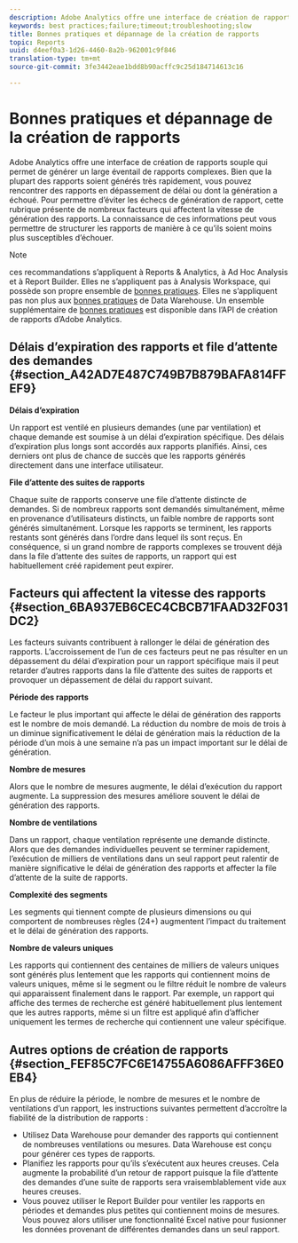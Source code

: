 ```yaml
---
description: Adobe Analytics offre une interface de création de rapports souple qui permet de générer un large éventail de rapports complexes. Bien que la plupart des rapports soient générés très rapidement, vous pouvez rencontrer des rapports en dépassement de délai ou dont la génération a échoué. Pour permettre d’éviter les échecs de génération de rapport, cette rubrique présente de nombreux facteurs qui affectent la vitesse de génération des rapports. La connaissance de ces informations peut vous permettre de structurer les rapports de manière à ce qu’ils soient moins plus susceptibles d’échouer.
keywords: best practices;failure;timeout;troubleshooting;slow
title: Bonnes pratiques et dépannage de la création de rapports
topic: Reports
uuid: d4eef0a3-1d26-4460-8a2b-962001c9f846
translation-type: tm+mt
source-git-commit: 3fe3442eae1bdd8b90acffc9c25d184714613c16

---
```



# Bonnes pratiques et dépannage de la création de rapports

Adobe Analytics offre une interface de création de rapports souple qui permet de générer un large éventail de rapports complexes. Bien que la plupart des rapports soient générés très rapidement, vous pouvez rencontrer des rapports en dépassement de délai ou dont la génération a échoué. Pour permettre d’éviter les échecs de génération de rapport, cette rubrique présente de nombreux facteurs qui affectent la vitesse de génération des rapports. La connaissance de ces informations peut vous permettre de structurer les rapports de manière à ce qu’ils soient moins plus susceptibles d’échouer.

>[!NOTE]
>ces recommandations s’appliquent à Reports &amp; Analytics, à Ad Hoc Analysis et à Report Builder.
>Elles ne s’appliquent pas à Analysis Workspace, qui possède son propre ensemble de [bonnes pratiques](/help/analyze/analysis-workspace/workspace-faq/optimizing-performance.md). Elles ne s’appliquent pas non plus aux [bonnes pratiques](https://docs.adobe.com/content/help/en/analytics/export/data-warehouse/data-warehouse-bp.html) de Data Warehouse. Un ensemble supplémentaire de
>[bonnes pratiques](https://www.adobe.io) est disponible dans l’API de création de rapports d’Adobe Analytics.

## Délais d’expiration des rapports et file d’attente des demandes {#section_A42AD7E487C749B7B879BAFA814FFEF9}

**Délais d’expiration**

Un rapport est ventilé en plusieurs demandes (une par ventilation) et chaque demande est soumise à un délai d’expiration spécifique. Des délais d’expiration plus longs sont accordés aux rapports planifiés. Ainsi, ces derniers ont plus de chance de succès que les rapports générés directement dans une interface utilisateur.

**File d’attente des suites de rapports**

Chaque suite de rapports conserve une file d’attente distincte de demandes. Si de nombreux rapports sont demandés simultanément, même en provenance d’utilisateurs distincts, un faible nombre de rapports sont générés simultanément. Lorsque les rapports se terminent, les rapports restants sont générés dans l’ordre dans lequel ils sont reçus. En conséquence, si un grand nombre de rapports complexes se trouvent déjà dans la file d’attente des suites de rapports, un rapport qui est habituellement créé rapidement peut expirer.

## Facteurs qui affectent la vitesse des rapports  {#section_6BA937EB6CEC4CBCB71FAAD32F031DC2}

Les facteurs suivants contribuent à rallonger le délai de génération des rapports. L’accroissement de l’un de ces facteurs peut ne pas résulter en un dépassement du délai d’expiration pour un rapport spécifique mais il peut retarder d’autres rapports dans la file d’attente des suites de rapports et provoquer un dépassement de délai du rapport suivant.

**Période des rapports**

Le facteur le plus important qui affecte le délai de génération des rapports est le nombre de mois demandé. La réduction du nombre de mois de trois à un diminue significativement le délai de génération mais la réduction de la période d’un mois à une semaine n’a pas un impact important sur le délai de génération.

**Nombre de mesures**

Alors que le nombre de mesures augmente, le délai d’exécution du rapport augmente. La suppression des mesures améliore souvent le délai de génération des rapports.

**Nombre de ventilations**

Dans un rapport, chaque ventilation représente une demande distincte. Alors que des demandes individuelles peuvent se terminer rapidement, l’exécution de milliers de ventilations dans un seul rapport peut ralentir de manière significative le délai de génération des rapports et affecter la file d’attente de la suite de rapports.

**Complexité des segments**

Les segments qui tiennent compte de plusieurs dimensions ou qui comportent de nombreuses règles (24+) augmentent l’impact du traitement et le délai de génération des rapports.

**Nombre de valeurs uniques**

Les rapports qui contiennent des centaines de milliers de valeurs uniques sont générés plus lentement que les rapports qui contiennent moins de valeurs uniques, même si le segment ou le filtre réduit le nombre de valeurs qui apparaissent finalement dans le rapport. Par exemple, un rapport qui affiche des termes de recherche est généré habituellement plus lentement que les autres rapports, même si un filtre est appliqué afin d’afficher uniquement les termes de recherche qui contiennent une valeur spécifique.

## Autres options de création de rapports  {#section_FEF85C7FC6E14755A6086AFFF36E0EB4}

En plus de réduire la période, le nombre de mesures et le nombre de ventilations d’un rapport, les instructions suivantes permettent d’accroître la fiabilité de la distribution de rapports :

* Utilisez Data Warehouse pour demander des rapports qui contiennent de nombreuses ventilations ou mesures. Data Warehouse est conçu pour générer ces types de rapports.
* Planifiez les rapports pour qu’ils s’exécutent aux heures creuses. Cela augmente la probabilité d’un retour de rapport puisque la file d’attente des demandes d’une suite de rapports sera vraisemblablement vide aux heures creuses.
* Vous pouvez utiliser le Report Builder pour ventiler les rapports en périodes et demandes plus petites qui contiennent moins de mesures. Vous pouvez alors utiliser une fonctionnalité Excel native pour fusionner les données provenant de différentes demandes dans un seul rapport.

